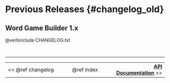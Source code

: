Previous Releases {#changelog_old}
===

## Word Game Builder 1.x
@verbinclude CHANGELOG.txt

<br>

---
<table width=80% align=center><tr>
<td width=33% align=left><< @ref changelog</td>
<td width=34% align=center>@ref index</td>
<td width=33% align=right><a href=namespaces.html><b>API Documentation</b></a> >></td>
</tr></table>